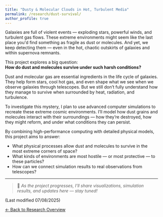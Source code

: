 ```yaml
---
title: "Dusty & Molecular Clouds in Hot, Turbulent Media"
permalink: /research/dust-survival/
author_profile: true
---
```


Galaxies are full of violent events — exploding stars, powerful winds, and turbulent gas flows. These extreme environments might seem like the last place you'd find something as fragile as dust or molecules. And yet, we keep detecting them — even in the hot, chaotic outskirts of galaxies and within supernova remnants.

This project explores a big question:  
**How do dust and molecules survive under such harsh conditions?**

Dust and molecular gas are essential ingredients in the life cycle of galaxies. They help form stars, cool hot gas, and even shape what we see when we observe galaxies through telescopes. But we still don’t fully understand how they manage to survive when surrounded by heat, radiation, and turbulence.

To investigate this mystery, I plan to use advanced computer simulations to recreate these extreme cosmic environments. I’ll model how dust grains and molecules interact with their surroundings — how they’re destroyed, how they might reform, and under what conditions they can persist.

By combining high-performance computing with detailed physical models, this project aims to answer:

- What physical processes allow dust and molecules to survive in the most extreme corners of space?  
- What kinds of environments are most hostile — or most protective — to these particles?  
- How can we connect simulation results to real observations from telescopes?

---

> 🔭 *As the project progresses, I’ll share visualizations, simulation results, and updates here — stay tuned!*

(Last modified 07/08/2025)

[← Back to Research Overview](/research/)
